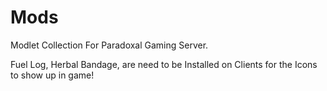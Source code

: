 # Mods
Modlet Collection For Paradoxal Gaming Server.

Fuel Log, Herbal Bandage, are need to be Installed on Clients for the Icons to show up in game!
